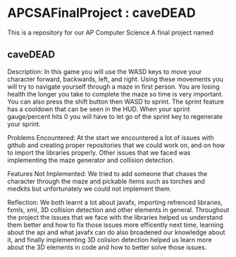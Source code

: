 # APCSAFinalProject : caveDEAD

This is a repository for our AP Computer Science A final project named

## caveDEAD

Description: In this game you will use the WASD keys to move your character forward, backwards, left, and right. Using these movements you will try to navigate yourself through a maze in first person. You are losing health the longer you take to complete the maze so time is very important. You can also press the shift button then WASD to sprint. The sprint feature has a cooldown that can be seen in the HUD. When your sprint gauge/percent hits 0 you will have to let go of the sprint key to regenerate your sprint. 

Problems Encountered: At the start we encountered a lot of issues with github and creating proper repositories that we could work on, and on how to import the libraries properly. Other issues that we faced was implementing the maze generator and collision detection. 

Features Not Implemented: We tried to add someone that chases the character through the maze and pickable items such as torches and medkits but unfortunately we could not implement them. 

Reflection: We both learnt a lot about javafx, importing refrenced libraries, fxmls, xml, 3D collision detection and other elements in general. Throughout the project the issues that we face with the libraries helped us understand them better and how to fix those issues more efficently next time, learning about the api and what javafx can do also broadened our knowledge about it, and finally implementing 3D colision detection helped us learn more about the 3D elements in code and how to better solve those issues. 
